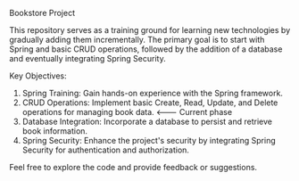 Bookstore Project

This repository serves as a training ground for learning new technologies by gradually adding them incrementally. The primary goal is to start with Spring and basic CRUD operations, followed by the addition of a database and eventually integrating Spring Security.

Key Objectives:
1. Spring Training: Gain hands-on experience with the Spring framework.
2. CRUD Operations: 
   Implement basic Create, Read, Update, and Delete operations for managing book data. <--- Current phase
4. Database Integration: Incorporate a database to persist and retrieve book information.
5. Spring Security: Enhance the project's security by integrating Spring Security for authentication and authorization.

Feel free to explore the code and provide feedback or suggestions.
